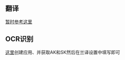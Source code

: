 
## 翻译

[暂时参考这里](https://doc.tern.1c7.me/zh/folder/setting/#百度)

## OCR识别

[这里](https://ai.baidu.com/ai-doc/REFERENCE/Ck3dwjhhu#1-%E8%8E%B7%E5%8F%96aksk)创建应用、并获取AK和SK然后在兰译设置中填写即可
